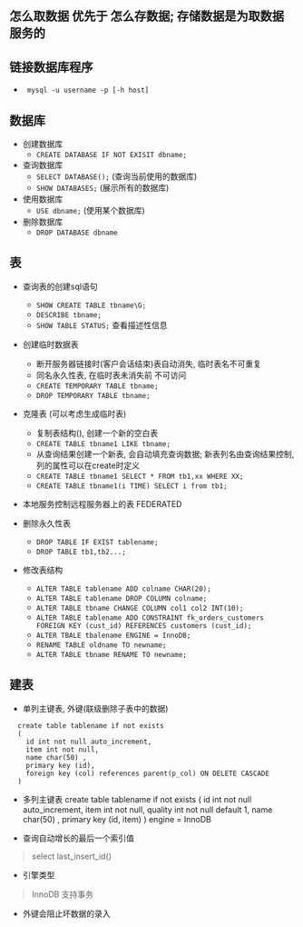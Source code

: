 ## 怎么取数据 优先于 怎么存数据; 存储数据是为取数据服务的 

## 链接数据库程序
* ` mysql -u username -p [-h host]`  

## 数据库
* 创建数据库
    * ` CREATE DATABASE IF NOT EXISIT dbname; `
* 查询数据库
    * ` SELECT DATABASE(); ` (查询当前使用的数据库)
    * ` SHOW DATABASES; ` (展示所有的数据库)
* 使用数据库
    * ` USE dbname; ` (使用某个数据库)
* 删除数据库
  * ` DROP DATABASE dbname `


## 表
* 查询表的创建sql语句
  * `SHOW CREATE TABLE tbname\G; `
  * `DESCRIBE tbname;`
  * `SHOW TABLE STATUS;` 查看描述性信息

* 创建临时数据表
  * 断开服务器链接时(客户会话结束)表自动消失, 临时表名不可重复
  * 同名永久性表, 在临时表未消失前 不可访问
  * ` CREATE TEMPORARY TABLE tbname; `
  * ` DROP TEMPORARY TABLE tbname; `
* 克隆表 (可以考虑生成临时表)
  * 复制表结构(), 创建一个新的空白表
  * ` CREATE TABLE tbname1 LIKE tbname; `
  * 从查询结果创建一个新表, 会自动填充查询数据; 新表列名由查询结果控制, 列的属性可以在create时定义
  * ` CREATE TABLE tbname1 SELECT * FROM tb1,xx WHERE XX; `
  * ` CREATE TABLE tbname1(i TIME) SELECT i from tb1; `
* 本地服务控制远程服务器上的表 FEDERATED
* 删除永久性表
  * `DROP TABLE IF EXIST tablename;`
  * `DROP TABLE tb1,tb2...; `

* 修改表结构
  * `ALTER TABLE tablename ADD colname CHAR(20);`
  * `ALTER TABLE tablename DROP COLUMN colname;`
  * `ALTER TABLE tbname CHANGE COLUMN col1 col2 INT(10);`
  * `ALTER TABLE tablename ADD CONSTRAINT fk_orders_customers FOREIGN KEY (cust_id) REFERENCES customers (cust_id);`
  * `ALTER TBALE tbalename ENGINE = InnoDB;`
  * `RENAME TABLE oldname TO newname;`
  * `ALTER TABLE tbname RENAME TO newname;`

## 建表 
  * 单列主键表, 外键(联级删除子表中的数据)
  ```
    create table tablename if not exists
    (
      id int not null auto_increment,
      item int not null,
      name char(50) ,
      primary key (id),
      foreign key (col) references parent(p_col) ON DELETE CASCADE
    )   
  ```

* 多列主键表
create table tablename if not exists
(
    id int not null auto_increment,
    item int not null,
    quality int not null default 1,
    name char(50) ,
    primary key (id, item)
) engine = InnoDB

* 查询自动增长的最后一个索引值
> select last_insert_id()

* 引擎类型 
> InnoDB 支持事务

* 外键会阻止坏数据的录入